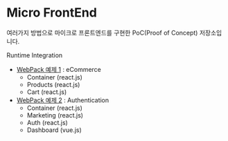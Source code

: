 # Micro FrontEnd

여러가지 방법으로 마이크로 프론트엔드를 구현한 PoC(Proof of Concept) 저장소입니다.

Runtime Integration
* [WebPack 예제 1](webpack-1-ecomm/README.md) : eCommerce
    * Container (react.js)
    * Products (react.js)
    * Cart (react.js)
* [WebPack 예제 2](webpack-2-mfp/README.md) : Authentication
    * Container (react.js)
    * Marketing (react.js)
    * Auth (react.js)
    * Dashboard (vue.js)
